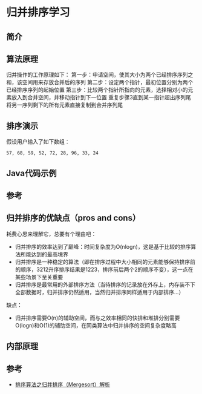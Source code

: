 # 归并排序学习




## 简介



## 算法原理

归并操作的工作原理如下：
第一步：申请空间，使其大小为两个已经排序序列之和，该空间用来存放合并后的序列
第二步：设定两个指针，最初位置分别为两个已经排序序列的起始位置
第三步：比较两个指针所指向的元素，选择相对小的元素放入到合并空间，并移动指针到下一位置
重复步骤3直到某一指针超出序列尾
将另一序列剩下的所有元素直接复制到合并序列尾

## 排序演示

假设用户输入了如下数组：
```
57, 68, 59, 52, 72, 28, 96, 33, 24
```



## Java代码示例



## 参考


## 归并排序的优缺点（pros and cons）

耗费心思来理解它，总要有个理由吧：
- 归并排序的效率达到了巅峰：时间复杂度为O(nlogn)，这是基于比较的排序算法所能达到的最高境界
- 归并排序是一种稳定的算法（即在排序过程中大小相同的元素能够保持排序前的顺序，3212升序排序结果是1223，排序前后两个2的顺序不变），这一点在某些场景下至关重要
- 归并排序是最常用的外部排序方法（当待排序的记录放在外存上，内存装不下全部数据时，归并排序仍然适用，当然归并排序同样适用于内部排序...）

缺点：
- 归并排序需要O(n)的辅助空间，而与之效率相同的快排和堆排分别需要O(logn)和O(1)的辅助空间，在同类算法中归并排序的空间复杂度略高


## 内部原理

## 参考

- [排序算法之归并排序（Mergesort）解析](http://www.cnblogs.com/ayqy/p/4050452.html)
